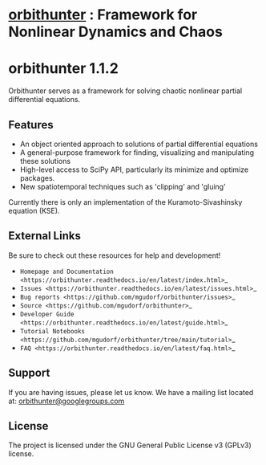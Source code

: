 # [orbithunter](https://github.com/mgudorf/orbithunter/)  : Framework for Nonlinear Dynamics and Chaos

orbithunter 1.1.2
=================

Orbithunter serves as a framework for solving chaotic nonlinear partial differential equations.

Features
--------

- An object oriented approach to solutions of partial differential equations
- A general-purpose framework for finding, visualizing and manipulating these solutions
- High-level access to SciPy API, particularly its minimize and optimize packages.
- New spatiotemporal techniques such as 'clipping' and 'gluing'

Currently there is only an implementation of the Kuramoto-Sivashinsky equation (KSE).

External Links
--------------

Be sure to check out these resources for help and development!

- `Homepage and Documentation <https://orbithunter.readthedocs.io/en/latest/index.html>`_
- `Issues <https://orbithunter.readthedocs.io/en/latest/issues.html>`_
- `Bug reports <https://github.com/mgudorf/orbithunter/issues>`_
- `Source <https://github.com/mgudorf/orbithunter>`_
- `Developer Guide <https://orbithunter.readthedocs.io/en/latest/guide.html>`_
- `Tutorial Notebooks <https://github.com/mgudorf/orbithunter/tree/main/tutorial>`_
- `FAQ <https://orbithunter.readthedocs.io/en/latest/faq.html>`_

Support
-------

If you are having issues, please let us know.
We have a mailing list located at: orbithunter@googlegroups.com

License
-------

The project is licensed under the GNU General Public License v3 (GPLv3) license.